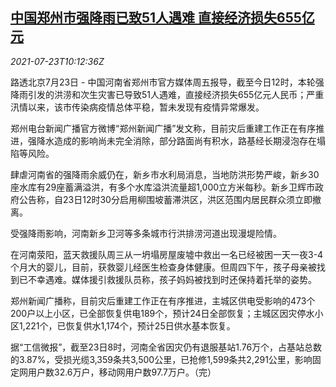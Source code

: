 <!--1627036262000-->
[中国郑州市强降雨已致51人遇难 直接经济损失655亿元](https://cn.reuters.com/article/china-zhengzhou-flooding-loss-0723-idCNKBS2ET0WL)
------

<div><i>2021-07-23T10:12:36Z</i></div><p>路透北京7月23日 - 中国河南省郑州市官方媒体周五报导，截至今日12时，本轮强降雨引发的洪涝和次生灾害已导致51人遇难，直接经济损失655亿元人民币；严重汛情以来，该市传染病疫情总体平稳，暂未发现有疫情异常爆发。</p><p>郑州电台新闻广播官方微博“郑州新闻广播”发文称，目前灾后重建工作正在有序推进，强降水造成的影响尚未完全消除，部分路面尚有积水，路基经长期浸泡存在塌陷等风险。</p><p>肆虐河南省的强降雨余威仍在，新乡市水利局消息，当地防洪形势严峻，新乡30座水库有29座蓄满溢洪，有多个水库溢洪流量超1,000立方米每秒。新乡卫辉市政府公告称，自23日12时30分启用柳围坡蓄滞洪区，洪区范围内居民群众须立即撤离。</p><p>受强降雨影响，河南新乡卫河等多条城市行洪排涝河道出现漫堤险情。</p><p>在河南荥阳，蓝天救援队周三从一坍塌房屋废墟中救出一名已经被困一天一夜3-4个月大的婴儿，目前，获救婴儿经医生检查身体健康。但周四下午，孩子母亲被找到已不幸遇难。媒体援引救援队员称，孩子妈妈被找到时还保持着托举的姿势。</p><p>郑州新闻广播称，目前灾后重建工作正在有序推进，主城区供电受影响的473个200户以上小区，已全部恢复供电189个，预计24日全部恢复；主城区因灾停水小区1,221个，已恢复供水1,174个，预计25日供水基本恢复。</p><p>据“工信微报”，截至23日8时，河南全省因灾仍有退服基站1.76万个，占基站总数的3.87%，受损光缆3,359条共3,500公里，已抢修1,599条共2,291公里，影响固定网用户数32.6万户，移动网用户数97.7万户。（完）</p>
